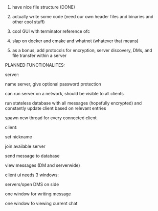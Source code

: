 1) have nice file structure (DONE)

2) actually write some code (need our own header files and binaries and other cool stuff)

3) cool GUI with terminator reference ofc

4) slap on docker and cmake and whatnot (whatever that means)

5) as a bonus, add protocols for encryption, server discovery, DMs, and file transfer within a server


PLANNED FUNCTIONALITES:

server:

name server, give optional password protection

can run server on a network, should be visible to all clients

run stateless database with all messages (hopefully encrypted) and constantly update client based on relevant entries

spawn new thread for every connected client

client:

set nickname

join available server

send message to database

view messages (DM and serverwide)

client ui needs 3 windows:

servers/open DMS on side

one window for writing message

one window fo viewing current chat
